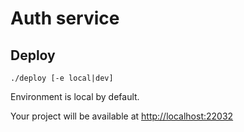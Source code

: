 # Auth service

## Deploy

`./deploy [-e local|dev]`

Environment is local by default.

Your project will be available at [http://localhost:22032](http://localhost:22032)
